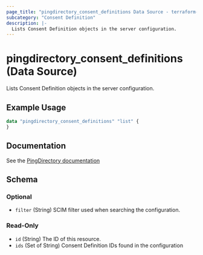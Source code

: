 ```yaml
---
page_title: "pingdirectory_consent_definitions Data Source - terraform-provider-pingdirectory"
subcategory: "Consent Definition"
description: |-
  Lists Consent Definition objects in the server configuration.
---
```


# pingdirectory_consent_definitions (Data Source)

Lists Consent Definition objects in the server configuration.

## Example Usage

```terraform
data "pingdirectory_consent_definitions" "list" {
}
```

## Documentation
See the [PingDirectory documentation](https://docs.pingidentity.com/r/en-us/pingdirectory-93/pd_cs_create_consent_def_localization)

<!-- schema generated by tfplugindocs -->
## Schema

### Optional

- `filter` (String) SCIM filter used when searching the configuration.

### Read-Only

- `id` (String) The ID of this resource.
- `ids` (Set of String) Consent Definition IDs found in the configuration

